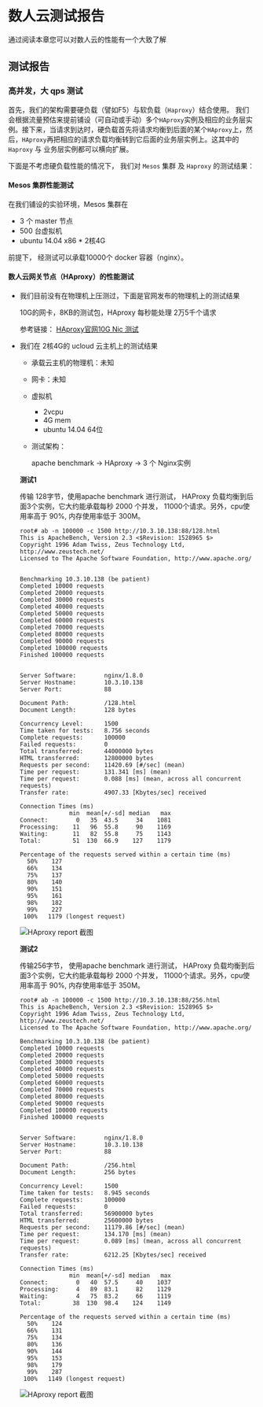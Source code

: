 # 数人云测试报告

通过阅读本章您可以对数人云的性能有一个大致了解

## 测试报告

### 高并发，大 qps 测试
首先，我们的架构需要硬负载（譬如F5）与软负载（`Haproxy`）结合使用。 我们会根据流量预估来提前铺设（可自动或手动）多个`HAproxy`实例及相应的业务层实例。接下来，当请求到达时，硬负载首先将请求均衡到后面的某个`HAproxy`上，然后，`HAproxy`再把相应的请求负载均衡转到它后面的业务层实例上。这其中的`Haproxy` 与 业务层实例都可以横向扩展。

下面是不考虑硬负载性能的情况下， 我们对 `Mesos` 集群 及 `Haproxy` 的测试结果：

#### Mesos 集群性能测试
在我们铺设的实验环境，Mesos 集群在

* 3 个 master 节点
* 500 台虚拟机
* ubuntu 14.04 x86 * 2核4G

前提下， 经测试可以承载10000个 docker 容器（nginx）。


#### 数人云网关节点（HAproxy）的性能测试

- 我们目前没有在物理机上压测过，下面是官网发布的物理机上的测试结果

   10G的网卡，8KB的测试包，HAproxy 每秒能处理 2万5千个请求
   
   参考链接： [HAproxy官网10G Nic 测试](http://www.haproxy.org/10g.html)

- 我们在 2核4G的 ucloud 云主机上的测试结果
    - 承载云主机的物理机：未知
    - 网卡：未知
    - 虚拟机
        - 2vcpu
        - 4G mem
        - ubuntu 14.04 64位
    - 测试架构： 
       
       apache benchmark -> HAproxy -> 3 个 Nginx实例
       
    **测试1**
    
    传输 128字节，使用apache benchmark 进行测试， HAProxy 负载均衡到后面3个实例，它大约能承载每秒 2000 个并发， 11000个请求。另外，cpu使用率高于 90%, 内存使用率低于 300M。

    ```
    root# ab -n 100000 -c 1500 http://10.3.10.138:88/128.html
    This is ApacheBench, Version 2.3 <$Revision: 1528965 $>
    Copyright 1996 Adam Twiss, Zeus Technology Ltd, http://www.zeustech.net/
    Licensed to The Apache Software Foundation, http://www.apache.org/


    Benchmarking 10.3.10.138 (be patient)
    Completed 10000 requests
    Completed 20000 requests
    Completed 30000 requests
    Completed 40000 requests
    Completed 50000 requests
    Completed 60000 requests
    Completed 70000 requests
    Completed 80000 requests
    Completed 90000 requests
    Completed 100000 requests
    Finished 100000 requests


    Server Software:        nginx/1.8.0
    Server Hostname:        10.3.10.138
    Server Port:            88

    Document Path:          /128.html
    Document Length:        128 bytes

    Concurrency Level:      1500
    Time taken for tests:   8.756 seconds
    Complete requests:      100000
    Failed requests:        0
    Total transferred:      44000000 bytes
    HTML transferred:       12800000 bytes
    Requests per second:    11420.69 [#/sec] (mean)
    Time per request:       131.341 [ms] (mean)
    Time per request:       0.088 [ms] (mean, across all concurrent requests)
    Transfer rate:          4907.33 [Kbytes/sec] received

    Connection Times (ms)
                  min  mean[+/-sd] median   max
    Connect:        0   35  43.5     34    1081
    Processing:    11   96  55.8     90    1169
    Waiting:       11   82  55.8     75    1143
    Total:         51  130  66.9    127    1179

    Percentage of the requests served within a certain time (ms)
      50%    127
      66%    134
      75%    137
      80%    140
      90%    151
      95%    161
      98%    182
      99%    227
     100%   1179 (longest request)
    ```

    ![HAproxy report 截图](11.pic_hd.jpg)


    **测试2**

    传输256字节， 使用apache benchmark 进行测试， HAProxy 负载均衡到后面3个实例，它大约能承载每秒 2000 个并发， 11000个请求。另外，cpu使用率高于 90%, 内存使用率低于 350M。

    ```
    root# ab -n 100000 -c 1500 http://10.3.10.138:88/256.html
    This is ApacheBench, Version 2.3 <$Revision: 1528965 $>
    Copyright 1996 Adam Twiss, Zeus Technology Ltd, http://www.zeustech.net/
    Licensed to The Apache Software Foundation, http://www.apache.org/

    Benchmarking 10.3.10.138 (be patient)
    Completed 10000 requests
    Completed 20000 requests
    Completed 30000 requests
    Completed 40000 requests
    Completed 50000 requests
    Completed 60000 requests
    Completed 70000 requests
    Completed 80000 requests
    Completed 90000 requests
    Completed 100000 requests
    Finished 100000 requests


    Server Software:        nginx/1.8.0
    Server Hostname:        10.3.10.138
    Server Port:            88

    Document Path:          /256.html
    Document Length:        256 bytes

    Concurrency Level:      1500
    Time taken for tests:   8.945 seconds
    Complete requests:      100000
    Failed requests:        0
    Total transferred:      56900000 bytes
    HTML transferred:       25600000 bytes
    Requests per second:    11179.86 [#/sec] (mean)
    Time per request:       134.170 [ms] (mean)
    Time per request:       0.089 [ms] (mean, across all concurrent requests)
    Transfer rate:          6212.25 [Kbytes/sec] received

    Connection Times (ms)
                  min  mean[+/-sd] median   max
    Connect:        0   40  57.5     40    1037
    Processing:     4   89  83.1     82    1129
    Waiting:        4   75  83.2     66    1119
    Total:         38  130  98.4    124    1149

    Percentage of the requests served within a certain time (ms)
      50%    124
      66%    131
      75%    134
      80%    136
      90%    144
      95%    153
      98%    179
      99%    287
     100%   1149 (longest request)
     ```

     ![HAproxy report 截图](12.pic_hd.jpg)
